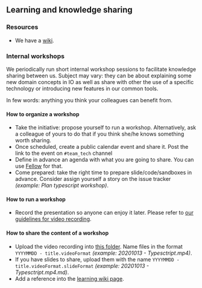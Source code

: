 ## Learning and knowledge sharing

### Resources
* We have a [wiki](https://sites.google.com/pagopa.it/io-wiki/io-home).

### Internal workshops
We periodically run short internal workshop sessions to facilitate knowledge sharing between us.
Subject may vary: they can be about explaining some new domain concepts in IO as well as share with other the use of a specific technology or introducing new features in our common tools.

In few words: anything you think your colleagues can benefit from.
 
#### How to organize a workshop
* Take the initiative: propose yourself to run a workshop. Alternatively, ask a colleague of yours to do that if you think she/he knows something worth sharing. 
* Once scheduled, create a public calendar event and share it. Post the link to the event on `#team_tech` channel
* Define in advance an agenda with what you are going to share. You can use [Fellow](https://pagopa.fellow.app) for that.
* Come prepared: take the right time to prepare slide/code/sandboxes in advance. Consider assign yourself a story on the issue tracker _(example: Plan typescript workshop)_.
#### How to run a workshop
* Record the presentation so anyone can enjoy it later. Please refer to [our guidelines for video recording](https://github.com/pagopa/io-handbook/blob/master/communication.md#video-recordings).
#### How to share the content of a workshop
* Upload the video recording into [this folder](https://drive.google.com/drive/u/0/folders/1sqSQ7qnqvtDte8joCWziYmTRWmKd7fdt). Name files in the format `YYYYMMDD - title.videoFormat` _(example: 20201013 - Typesctript.mp4)_.
* If you have slides to share, upload them with the name `YYYYMMDD - title.videoFormat.slideFormat` _(example: 20201013 - Typesctript.mp4.md)_.
* Add a reference into the [learning wiki page](https://sites.google.com/pagopa.it/io-wiki/io-home/learning).
